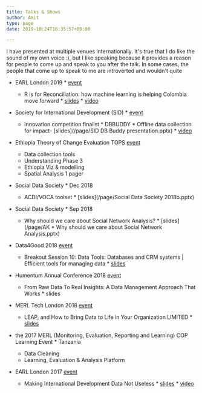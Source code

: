 ```yaml
---
title: Talks & Shows
author: Amit
type: page
date: 2019-10:24T16:35:57+00:00

---
```


I have presented at multiple venues internationally. It's true that I do like the sound of my own voice :), but I like speaking because it provides a reason for people to come up and speak to you after the talk. In some cases, the people that come up to speak to me are introverted and wouldn't quite 

 * EARL London 2019 * [event](https://earlconf.com/) 
     * R is for Reconciliation: how machine learning is helping Colombia move forward *  [slides](https://earlconf.com/assets/slides/Thurs%2012%20Sept/Session%201/Amit%20Kohli.pptx) * [video](https://www.youtube.com/watch?v=j2Vr26vIbnY)

 * Society for International Development (SID) * [event](https://sidw.org/2019-sid-w-innovation-competition)
     * Innovation competition finalist * DBBUDDY * Offline data collection for impact- [slides](/page/SID DB Buddy presentation.pptx) * [video](https://youtu.be/Nb5yL3bihAA)
 

 * Ethiopia Theory of Change Evaluation TOPS [event](https://www.acdivoca.org/theory-of-change-adaptive-learning-and-validation-conference-workshop/)
     * Data collection tools
     * Understanding Phase 3
     * Ethiopia Viz & modelling
     * Spatial Analysis 1 pager 

 * Social Data Society * Dec 2018 
     * ACDI/VOCA toolset * [slides](/page/Social Data Society 2018b.pptx)
 
 * Social Data Society * Sep 2018 
     * Why should we care about Social Network Analysis? * [slides](/page/AK * Why should we care about Social Network Analysis.pptx)
 
 * Data4Good 2018 [event](https://www.data4goodconf.org.uk/) 
     * Breakout Session 10: Data Tools: Databases and CRM systems | Efficient tools for managing data * [slides](https://www.data4goodconf.org.uk/s/Data-Tools-presentation.PDF)
 
 * Humentum Annual Conference 2018 [event](https://www.humentum.org/sites/default/files/Full%20agenda%20single%20pages_0.pdf)
      * From Raw Data To Real Insights: A Data Management Approach That Works * slides
 
 * MERL Tech London 2018 [event](http://merltech.org/merl-tech-london-2018-agenda/)
     * LEAP, and How to Bring Data to Life in Your Organization LIMITED *  [slides](https://static.sched.com/hosted_files/merltechlondon2018/29/MERL%20TECH%202018_ACDIVOCA-final.pptx)
 
 * the 2017 MERL (Monitoring, Evaluation, Reporting and Learning) COP Learning Event * Tanzania
     * Data Cleaning 
     * Learning, Evaluation & Analysis Platform
 
 * EARL London 2017 [event](https://earlconf.com/2017/london/)
     * Making International Development Data Not Useless * [slides](https://slides.com/amitkohli/earl)  * [video](https://www.youtube.com/watch?v=vxIVs7VtRFY)
